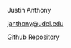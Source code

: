 Justin Anthony

janthony@udel.edu 

[Github Repository](https://github.com/janthony-ud/CISC275-Portfolio)

